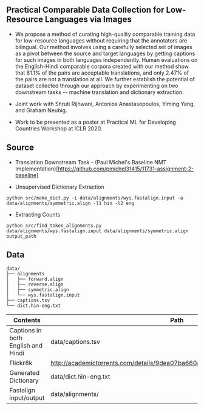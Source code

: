 ## Practical Comparable Data Collection for Low-Resource Languages via Images

- We propose a method of curating high-quality comparable training data for low-resource languages without requiring that the annotators are bilingual. Our method involves using a carefully selected set of images as a pivot between the source and target languages by getting captions for such images in both languages independently. Human evaluations on the English-Hindi comparable corpora created with our method show that 81.1\% of the pairs are acceptable translations, and only 2.47% of the pairs are not a translation at all. We further establish the potential of dataset collected through our approach by experimenting on two downstream tasks -- machine translation and dictionary extraction. 

- Joint work with Shruti Rijhwani, Antonios Anastasopoulos, Yiming Yang, and Graham Neubig.

- Work to be presented as a poster at Practical ML for Developing Countries Workshop at ICLR 2020.


## Source

* Translation Downstream Task - (Paul Michel's Baseline NMT Implementation)[https://github.com/pmichel31415/11731-assignment-2-baseline]

* Unsupervised Dictionary Extraction
```
python src/make_dict.py -i data/alignments/wys.fastalign.input -a data/alignments/symmetric.align -l1 hin -l2 eng 
```

* Extracting Counts
```
python src/find_token_alignments.py data/alignments/wys.fastalign.input data/alignments/symmetric.align output_path
```
## 

## Data
```
data/
├── alignments
│   ├── forward.align
│   ├── reverse.align
│   ├── symmetric.align
│   └── wys.fastalign.input
├── captions.tsv
└── dict.hin-eng.txt
```

| Contents                           	| Path                                                                         	|
|------------------------------------	|------------------------------------------------------------------------------	|
| Captions in both English and Hindi 	| data/captions.tsv                                                            	|
| Flickr8k                           	| http://academictorrents.com/details/9dea07ba660a722ae1008c4c8afdd303b6f6e53b 	|
| Generated Dictionary               	| data/dict.hin-eng.txt                                                        	|
| Fastalign input/output             	| data/alignments/                                                             	|
